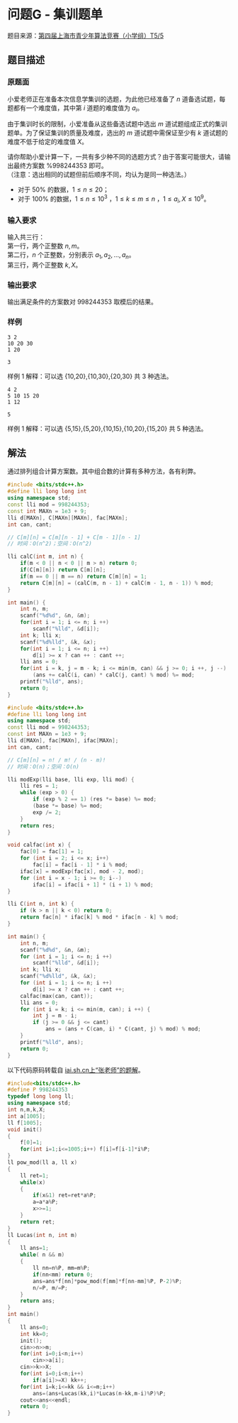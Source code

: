 # 问题G - 集训题单

题目来源：[第四届上海市青少年算法竞赛（小学组）T5/5](https://www.iai.sh.cn/problem/801)

## 题目描述

### 原题面

小爱老师正在准备本次信息学集训的选题，为此他已经准备了 $n$ 道备选试题，每题都有一个难度值，其中第 $i$ 道题的难度值为 $a_i$。

由于集训时长的限制，小爱准备从这些备选试题中选出 $m$ 道试题组成正式的集训题单。为了保证集训的质量及难度，选出的 $m$ 道试题中需保证至少有 $k$ 道试题的难度不低于给定的难度值 $X$。

请你帮助小爱计算一下，一共有多少种不同的选题方式？由于答案可能很大，请输出最终方案数 $\% 998244353$ 即可。  
（注意：选出相同的试题但前后顺序不同，均认为是同一种选法。）

- 对于 $50\%$ 的数据，$1 \leq n \leq 20$；
- 对于 $100\%$ 的数据，$1 \leq n \leq 10^3$ ，$1 \leq k \leq m \leq n$ ，$1 \leq a_i , X \leq 10^9$。

### 输入要求

输入共三行：  
第一行，两个正整数 $n,m$。  
第二行，$n$ 个正整数，分别表示 $a_1,a_2,...,a_n$。  
第三行，两个正整数 $k,X$。

### 输出要求

输出满足条件的方案数对 $998244353$ 取模后的结果。

### 样例

<div class="grid" markdown>

```text
3 2
10 20 30
1 20
```

```text
3
```

</div>

样例 1 解释：可以选 {10,20},{10,30},{20,30} 共 3 种选法。

<div class="grid" markdown>

```text
4 2
5 10 15 20
1 12
```

```text
5
```

</div>

样例 1 解释：可以选 {5,15},{5,20},{10,15},{10,20},{15,20} 共 5 种选法。

## 解法

通过排列组合计算方案数。其中组合数的计算有多种方法，各有利弊。

```cpp
#include <bits/stdc++.h>
#define lli long long int
using namespace std;
const lli mod = 998244353;
const int MAXn = 1e3 + 9;
lli d[MAXn], C[MAXn][MAXn], fac[MAXn];
int can, cant;

// C[m][n] = C[m][n - 1] + C[m - 1][n - 1]
// 时间：O(n^2)；空间：O(n^2)

lli calC(int m, int n) {
	if(m < 0 || n < 0 || m > n) return 0;
	if(C[m][n]) return C[m][n];
	if(m == 0 || m == n) return C[m][n] = 1;
	return C[m][n] = (calC(m, n - 1) + calC(m - 1, n - 1)) % mod;
}

int main() {
	int n, m;
	scanf("%d%d", &n, &m);
	for(int i = 1; i <= n; i ++)
		scanf("%lld", &d[i]);
	int k; lli x;
	scanf("%d%lld", &k, &x);
	for(int i = 1; i <= n; i ++)
		d[i] >= x ? can ++ : cant ++;
	lli ans = 0;
	for(int i = k, j = m - k; i <= min(m, can) && j >= 0; i ++, j --)
		(ans += calC(i, can) * calC(j, cant) % mod) %= mod;
	printf("%lld", ans);
	return 0;
}
```

```cpp
#include <bits/stdc++.h>
#define lli long long int
using namespace std;
const lli mod = 998244353;
const int MAXn = 1e3 + 9;
lli d[MAXn], fac[MAXn], ifac[MAXn];
int can, cant;

// C[m][n] = n! / m! / (n - m)!
// 时间：O(n)；空间：O(n)

lli modExp(lli base, lli exp, lli mod) {
	lli res = 1;
	while (exp > 0) {
		if (exp % 2 == 1) (res *= base) %= mod;
		(base *= base) %= mod;
		exp /= 2;
	}
	return res;
}

void calfac(int x) {
	fac[0] = fac[1] = 1;
	for (int i = 2; i <= x; i++)
		fac[i] = fac[i - 1] * i % mod;
	ifac[x] = modExp(fac[x], mod - 2, mod);
	for (int i = x - 1; i >= 0; i--)
		ifac[i] = ifac[i + 1] * (i + 1) % mod;
}

lli C(int n, int k) {
	if (k > n || k < 0) return 0;
	return fac[n] * ifac[k] % mod * ifac[n - k] % mod;
}

int main() {
	int n, m;
	scanf("%d%d", &n, &m);
	for (int i = 1; i <= n; i ++)
		scanf("%lld", &d[i]);
	int k; lli x;
	scanf("%d%lld", &k, &x);
	for (int i = 1; i <= n; i ++)
		d[i] >= x ? can ++ : cant ++;
	calfac(max(can, cant));
	lli ans = 0;
	for (int i = k; i <= min(m, can); i ++) {
		int j = m - i;
		if (j >= 0 && j <= cant)
			ans = (ans + C(can, i) * C(cant, j) % mod) % mod;
	}
	printf("%lld", ans);
	return 0;
}
```

以下代码原码转载自 [iai.sh.cn上“张老师”的题解](https://www.iai.sh.cn/contribution/7687)。

```cpp title="©张老师 from iai.sh.cn"
#include<bits/stdc++.h>
#define P 998244353
typedef long long ll;
using namespace std;
int n,m,k,X;
int a[1005];
ll f[1005];
void init()
{
	f[0]=1;
	for(int i=1;i<=1005;i++) f[i]=f[i-1]*i%P;
}
ll pow_mod(ll a, ll x)
{
	ll ret=1;
	while(x)
	{
		if(x&1) ret=ret*a%P;
		a=a*a%P;
		x>>=1;
	}
	return ret;
}
ll Lucas(int n, int m)
{
	ll ans=1;
	while( n && m)
	{
		ll nn=n%P, mm=m%P;
		if(nn<mm) return 0;
		ans=ans*f[nn]*pow_mod(f[mm]*f[nn-mm]%P, P-2)%P;
		n/=P, m/=P;
	}
	return ans;
}
int main()
{
	ll ans=0;
	int kk=0;
	init(); 
	cin>>n>>m;
	for(int i=0;i<n;i++)
		cin>>a[i];
	cin>>k>>X;
	for(int i=0;i<n;i++)
		if(a[i]>=X) kk++;
	for(int i=k;i<=kk && i<=m;i++)
		ans=(ans+Lucas(kk,i)*Lucas(n-kk,m-i)%P)%P;
	cout<<ans<<endl;
	return 0;
}
```
